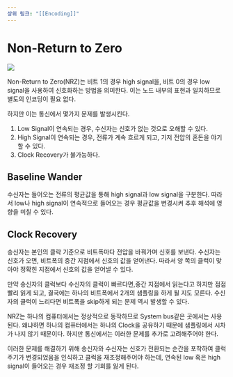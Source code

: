 ```yaml
---
상위 링크: "[[Encoding]]"
---
```

# Non-Return to Zero

![](https://i.imgur.com/Xz51KEu.png)

Non-Return to Zero(NRZ)는 비트 1의 경우 high signal을, 비트 0의 경우 low signal을 사용하여 신호화하는 방법을 의미한다. 이는 노드 내부의 표현과 일치하므로 별도의 인코딩이 필요 없다.

하지만 이는 통신에서 몇가지 문제를 발생시킨다.

1. Low Signal이 연속되는 경우, 수신자는 신호가 없는 것으로 오해할 수 있다.
2. High Signal이 연속되는 경우, 전류가 계속 흐르게 되고, 기저 전압의 혼돈을 야기할 수 있다.
3. Clock Recovery가 불가능하다.

## Baseline Wander

수신자는 들어오는 전류의 평균값을 통해 high signal과 low signal을 구분한다. 따라서 low나 high signal이 연속적으로 들어오는 경우 평균값을 변경시켜 추후 해석에 영향을 미칠 수 있다.

## Clock Recovery
송신자는 본인의 클락 기준으로 비트폭마다 전압을 바꿔가며 신호를 보낸다. 수신자는 신호가 오면, 비트폭의 중간 지점에서 신호의 값을 얻어낸다. 따라서 양 쪽의 클럭이 맞아야 정확힌 지점에서 신호의 값을 얻어낼 수 있다.

만약 송신자의 클럭보다 수신자의 클럭이 빠르다면,중간 지점에서 읽는다고 하지만 점점 빨리 읽게 되고, 결국에는 하나의 비트폭에서 2개의 샘플링을 하게 될 지도 모른다. 수신자의 클럭이 느리다면 비트폭을 skip하게 되는 문제 역시 발생할 수 있다.

NRZ는 하나의 컴퓨터에서는 정상적으로 동작하므로 System bus같은 곳에서는 사용된다. 왜냐하면 하나의 컴퓨터에서는 하나의 Clock을 공유하기 때문에 샘플링에서 시차가 나지 않기 때문이다. 하지만 통신에서는 이러한 문제를 추가로 고려해주어야 한다.

이러한 문제를 해결하기 위해 송신자와 수신자는 신호가 전환되는 순간을 포착하여 클럭 주기가 변경되었음을 인식하고 클럭을 재조정해주어야 하는데, 연속된 low 혹은 high signal이 들어오는 경우 재조정 할 기회를 잃게 된다.